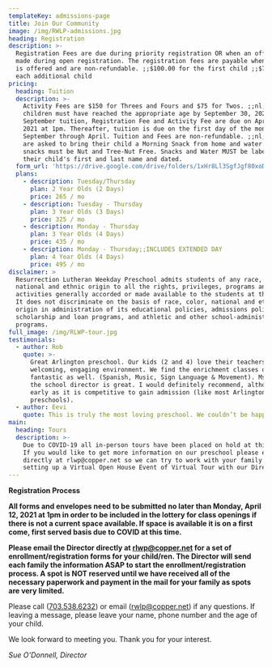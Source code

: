 ```yaml
---
templateKey: admissions-page
title: Join Our Community
image: /img/RWLP-admissions.jpg
heading: Registration
description: >-
  Registration Fees are due during priority registration OR when an offer is
  made during open registration. The registration fees are payable when a space
  is offered and are non-refundable. ;;$100.00 for the first child ;;$75.00 for
  each additional child
pricing:
  heading: Tuition
  description: >-
    Activity Fees are $150 for Threes and Fours and $75 for Twos. ;;nl;;All
    children must have reached the appropriate age by September 30, 2021.
    September tuition, Registration Fee and Activity Fee are due on April 12th,
    2021 at 1pm. Thereafter, tuition is due on the first day of the month from
    September through April. Tuition and Fees are non-refundable. ;;nl;;Parents
    are asked to bring their child a Morning Snack from home and water. All
    snacks must be Nut and Tree-Nut Free. Snacks and Water MUST be labeled with
    their child's first and last name and dated.
  form_url: 'https://drive.google.com/drive/folders/1xHr8Ll3SgfJgf80xoDyxuLPDOEhvgkt1'
  plans:
    - description: Tuesday/Thursday
      plan: 2 Year Olds (2 Days)
      price: 265 / mo
    - description: Tuesday - Thursday
      plan: 3 Year Olds (3 Days)
      price: 325 / mo
    - description: Monday - Thursday
      plan: 3 Year Olds (4 Days)
      price: 435 / mo
    - description: Monday - Thursday;;INCLUDES EXTENDED DAY
      plan: 4 Year Olds (4 Days)
      price: 495 / mo
disclaimer: >
  Resurrection Lutheran Weekday Preschool admits students of any race, color,
  national and ethnic origin to all the rights, privileges, programs and
  activities generally accorded or made available to the students at the school.
  It does not discriminate on the basis of race, color, national and ethnic
  origin in administration of its educational policies, admissions policies,
  scholarship and loan programs, and athletic and other school-administered
  programs.
full_image: /img/RLWP-tour.jpg
testimonials:
  - author: Rob
    quote: >-
      Great Arlington preschool. Our kids (2 and 4) love their teachers and the
      welcoming, engaging environment. We find the enrichment classes offered
      fantastic as well. (Spanish, Music, Sign Language & Movement). Ms. Martha,
      the school director is great. I would definitely recommend, although apply
      early as it is competitive to gain admission (like most Arlington
      preschools).
  - author: Eevi
    quote: This is truly the most loving preschool. We couldn’t be happier!
main:
  heading: Tours
  description: >-
    Due to COVID-19 all in-person tours have been placed on hold at this time.
    If you would like to get more information on our preschool please email us
    directly at rlwp@copper.net so we can try to work with your family on
    setting up a Virtual Open House Event of Virtual Tour with our Director.
---
```

**Registration Process**

**All forms and envelopes need to be submitted no later than Monday, April 12, 2021 at 1pm in order to be included in the lottery for class openings if there is not a current space available. If space is available it is on a first come, first served basis due to COVID at this time.**

**Please email the Director directly at [rlwp@copper.net](mailto:rlwp@copper.net) for a set of enrollment/registration forms for your child/ren. The Director will send each family the information ASAP to start the enrollment/registration process. A spot is NOT reserved until we have received all of the necessary paperwork and payment in the mail for your family as spots are very limited.**

Please call ([703.538.6232](tel:+17035386232)) or email ([rwlp@copper.net](rwlp@copper.net)) if any questions. If leaving a message, please leave your name, phone number and the age of your child. 

We look forward to meeting you. Thank you for your interest. 

*Sue O'Donnell, Director*
